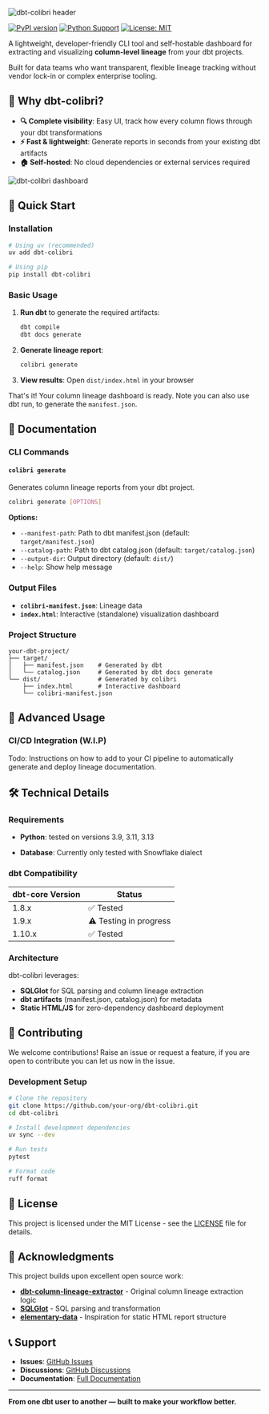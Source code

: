 

![dbt-colibri header](https://github.com/b-ned/dbt-colibri/main/static/colibri_header.png)

[![PyPI version](https://badge.fury.io/py/dbt-colibri.svg)](https://badge.fury.io/py/dbt-colibri)
[![Python Support](https://img.shields.io/pypi/pyversions/dbt-colibri.svg)](https://pypi.org/project/dbt-colibri/)
[![License: MIT](https://img.shields.io/badge/License-MIT-yellow.svg)](https://opensource.org/licenses/MIT)

A lightweight, developer-friendly CLI tool and self-hostable dashboard for extracting and visualizing **column-level lineage** from your dbt projects.

Built for data teams who want transparent, flexible lineage tracking without vendor lock-in or complex enterprise tooling.

## 🎯 Why dbt-colibri?

- **🔍 Complete visibility**: Easy UI, track how every column flows through your dbt transformations
- **⚡ Fast & lightweight**: Generate reports in seconds from your existing dbt artifacts
- **🏠 Self-hosted**: No cloud dependencies or external services required

<!-- Add a screenshot here when available -->
![dbt-colibri dashboard](https://github.com/b-ned/dbt-colibri/main/static/ui_colibri_readme.png)


## 🚀 Quick Start

### Installation

```bash
# Using uv (recommended)
uv add dbt-colibri

# Using pip
pip install dbt-colibri
```

### Basic Usage

1. **Run dbt** to generate the required artifacts:
   ```bash
   dbt compile
   dbt docs generate
   ```

2. **Generate lineage report**:
   ```bash
   colibri generate
   ```

3. **View results**: Open `dist/index.html` in your browser

That's it! Your column lineage dashboard is ready. Note you can also use dbt run, to generate the `manifest.json`.

## 📖 Documentation

### CLI Commands

#### `colibri generate`

Generates column lineage reports from your dbt project.

```bash
colibri generate [OPTIONS]
```

**Options:**
- `--manifest-path`: Path to dbt manifest.json (default: `target/manifest.json`)
- `--catalog-path`: Path to dbt catalog.json (default: `target/catalog.json`)
- `--output-dir`: Output directory (default: `dist/`)
- `--help`: Show help message

### Output Files

- **`colibri-manifest.json`**: Lineage data
- **`index.html`**: Interactive (standalone) visualization dashboard


### Project Structure

```
your-dbt-project/
├── target/
│   ├── manifest.json    # Generated by dbt
│   └── catalog.json     # Generated by dbt docs generate
└── dist/                # Generated by colibri
    ├── index.html       # Interactive dashboard
    └── colibri-manifest.json
```

## 🔧 Advanced Usage

### CI/CD Integration (W.I.P)

Todo: Instructions on how to add to your CI pipeline to automatically generate and deploy lineage documentation.

## 🛠️ Technical Details

### Requirements

- **Python**: tested on versions 3.9, 3.11, 3.13

- **Database**: Currently only tested with Snowflake dialect

### dbt Compatibility

| dbt-core Version | Status |
|------------------|--------|
| 1.8.x           | ✅ Tested |
| 1.9.x           | ⚠️ Testing in progress |
| 1.10.x          | ✅ Tested |

### Architecture

dbt-colibri leverages:
- **SQLGlot** for SQL parsing and column lineage extraction
- **dbt artifacts** (manifest.json, catalog.json) for metadata
- **Static HTML/JS** for zero-dependency dashboard deployment

## 🤝 Contributing

We welcome contributions! Raise an issue or request a feature, if you are open to contribute you can let us now in the issue.

### Development Setup

```bash
# Clone the repository
git clone https://github.com/your-org/dbt-colibri.git
cd dbt-colibri

# Install development dependencies
uv sync --dev

# Run tests
pytest

# Format code
ruff format
```

## 📝 License

This project is licensed under the MIT License - see the [LICENSE](LICENSE) file for details.

## 🙏 Acknowledgments

This project builds upon excellent open source work:

- **[dbt-column-lineage-extractor](https://github.com/canva-public/dbt-column-lineage-extractor)** - Original column lineage extraction logic
- **[SQLGlot](https://github.com/tobymao/sqlglot)** - SQL parsing and transformation
- **[elementary-data](https://github.com/elementary-data/elementary)** - Inspiration for static HTML report structure

## 📞 Support

- **Issues**: [GitHub Issues](https://github.com/your-org/dbt-colibri/issues)
- **Discussions**: [GitHub Discussions](https://github.com/your-org/dbt-colibri/discussions)
- **Documentation**: [Full Documentation](https://your-org.github.io/dbt-colibri/)

---

**From one dbt user to another — built to make your workflow better.**
